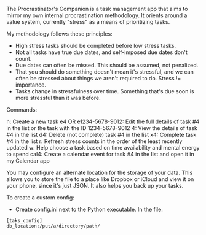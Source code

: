 The Procrastinator's Companion is a task management app that aims to mirror my own internal procrastination methodology. It orients around a value system, currently "stress" as a means of prioritizing tasks.

My methodology follows these principles:
* High stress tasks should be completed before low stress tasks.
* Not all tasks have true due dates, and self-imposed due dates don't count.
* Due dates can often be missed. This should be assumed, not penalized.
* That you should do something doesn't mean it's stressful, and we can often be stressed about things we aren't required to do. Stress != importance.
* Tasks change in stressfulness over time. Something that's due soon is more stressful than it was before.

Commands:

n: Create a new task
e4 OR e1234-5678-9012: Edit the full details of task #4 in the list or the task with the ID 1234-5678-9012
4: View the details of task #4 in the list
d4: Delete (not complete) task #4 in the list
x4: Complete task #4 in the list
r: Refresh stress counts in the order of the least recently updated
w: Help choose a task based on time availability and mental energy to spend
cal4: Create a calendar event for task #4 in the list and open it in my Calendar app

You may configure an alternate location for the storage of your data. This allows you to store the file to a place like Dropbox or iCloud and view it on your phone, since it's just JSON. It also helps you back up your tasks.

To create a custom config:
* Create config.ini next to the Python executable.
In the file:
```
[taks_config]
db_location:/put/a/directory/path/
```